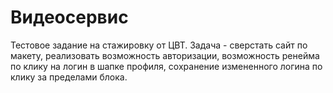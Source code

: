 # Видеосервис
Тестовое задание на стажировку от ЦВТ. Задача - сверстать сайт по макету, реализовать возможность авторизации, возможность ренейма по клику на логин в шапке профиля, сохранение измененного логина по клику за пределами блока.

